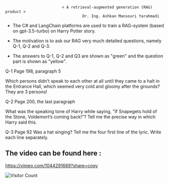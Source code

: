                                
                             < A retrieval-augmented generation (RAG) product >
                                      Dr. Ing. Ashkan Mansouri Yarahmadi

- The C# and LangChain platforms are used to train a RAG-system (based on gpt-3.5-turbo) on Harry Potter story.

- The motivation is to ask our RAG very much detailed questions, namely Q-1, Q-2 and Q-3. 

- The answers to Q-1, Q-2 and Q3 are shown as "green" and the question part is shown as "yellow".  





Q-1
Page 198, paragraph 5
 
Which persons didn’t speak to each other at all until
they came to a halt in the Entrance Hall, which seemed very cold
and gloomy after the grounds? They are 3 persons!


Q-2
Page 200, the last paragraph

What was the speaking tone of Harry 
while saying, "If Snapegets hold of the Stone, Voldemort’s 
coming back!"? Tell me the precise way in which Harry said this.


Q-3
Page 92
Was a hat singing? Tell me the four first line of the 
lyric. Write each line separately.


## The video can be found here :
https://vimeo.com/1044291689?share=copy


![Visitor Count](https://komarev.com/ghpvc/?username=ashkanmy&color=blue)
